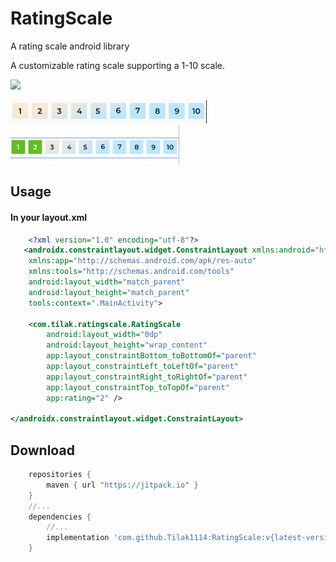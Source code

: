 # RatingScale
A rating scale android library

A customizable rating scale supporting a 1-10 scale.

[![](https://jitpack.io/v/Tilak1114/RatingScale.svg)](https://jitpack.io/#Tilak1114/RatingScale)

![screenshot](img/ss1.png)
<br />
![screenshot](img/ss2.png)

## Usage
#### In your layout.xml
```xml
    <?xml version="1.0" encoding="utf-8"?>
   <androidx.constraintlayout.widget.ConstraintLayout xmlns:android="http://schemas.android.com/apk/res/android"
    xmlns:app="http://schemas.android.com/apk/res-auto"
    xmlns:tools="http://schemas.android.com/tools"
    android:layout_width="match_parent"
    android:layout_height="match_parent"
    tools:context=".MainActivity">

    <com.tilak.ratingscale.RatingScale
        android:layout_width="0dp"
        android:layout_height="wrap_content"
        app:layout_constraintBottom_toBottomOf="parent"
        app:layout_constraintLeft_toLeftOf="parent"
        app:layout_constraintRight_toRightOf="parent"
        app:layout_constraintTop_toTopOf="parent"
        app:rating="2" />

</androidx.constraintlayout.widget.ConstraintLayout>
```

## Download

```groovy
    repositories {
        maven { url "https://jitpack.io" }
    }
    //...
    dependencies {
        //...
        implementation 'com.github.Tilak1114:RatingScale:v{latest-version}'
    }
```
